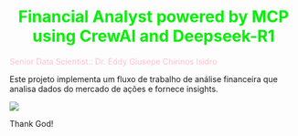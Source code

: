 # <h1 align="center"><font color="gree">Financial Analyst powered by MCP using CrewAI and Deepseek-R1</font></h1>

<font color="pink">Senior Data Scientist.: Dr. Eddy Giusepe Chirinos Isidro</font>

Este projeto implementa um fluxo de trabalho de análise financeira que analisa dados do mercado de ações e fornece insights.



![](https://miro.medium.com/v2/resize:fit:621/1*OwnfQCmi9jv4Co4CTXffoA.png)






















Thank God!